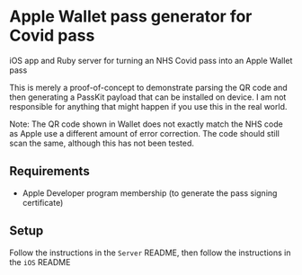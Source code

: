 # Apple Wallet pass generator for Covid pass


iOS app and Ruby server for turning an NHS Covid pass into an Apple Wallet pass

This is merely a proof-of-concept to demonstrate parsing the QR code and then generating a PassKit payload that can be installed on device. I am not responsible for anything that might happen if you use this in the real world.

Note: The QR code shown in Wallet does not exactly match the NHS code as Apple use a different amount of error correction. The code should still scan the same, although this has not been tested.

## Requirements

* Apple Developer program membership (to generate the pass signing certificate)

## Setup

Follow the instructions in the `Server` README, then follow the instructions in the `iOS` README